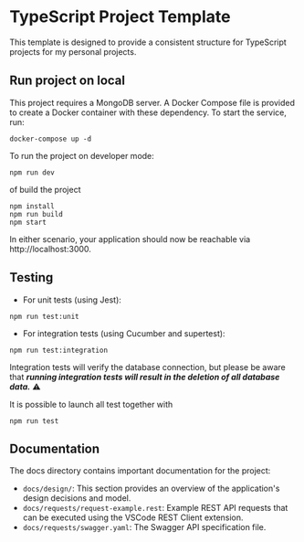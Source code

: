 # TypeScript Project Template

This template is designed to provide a consistent structure for TypeScript projects for my personal projects.

## Run project on local

This project requires a MongoDB server. A Docker Compose file is provided to create a Docker container with these dependency. To start the service, run:

```
docker-compose up -d
```

To run the project on developer mode:

```
npm run dev
```

of build the project 

```
npm install
npm run build
npm start

```

In either scenario, your application should now be reachable via http://localhost:3000.


## Testing 

* For unit tests (using Jest):

```
npm run test:unit

```

* For integration tests (using Cucumber and supertest):

```
npm run test:integration
```

Integration tests will verify the database connection, but please be aware that ***running integration tests will result in the deletion of all database data.*** ⚠️

It is possible to launch all test together with 

```
npm run test

```

## Documentation

The docs directory contains important documentation for the project:

* `docs/design/`: This section provides an overview of the application's design decisions and model.
* `docs/requests/request-example.rest`: Example REST API requests that can be executed using the VSCode REST Client extension.
* `docs/requests/swagger.yaml`: The Swagger API specification file.

